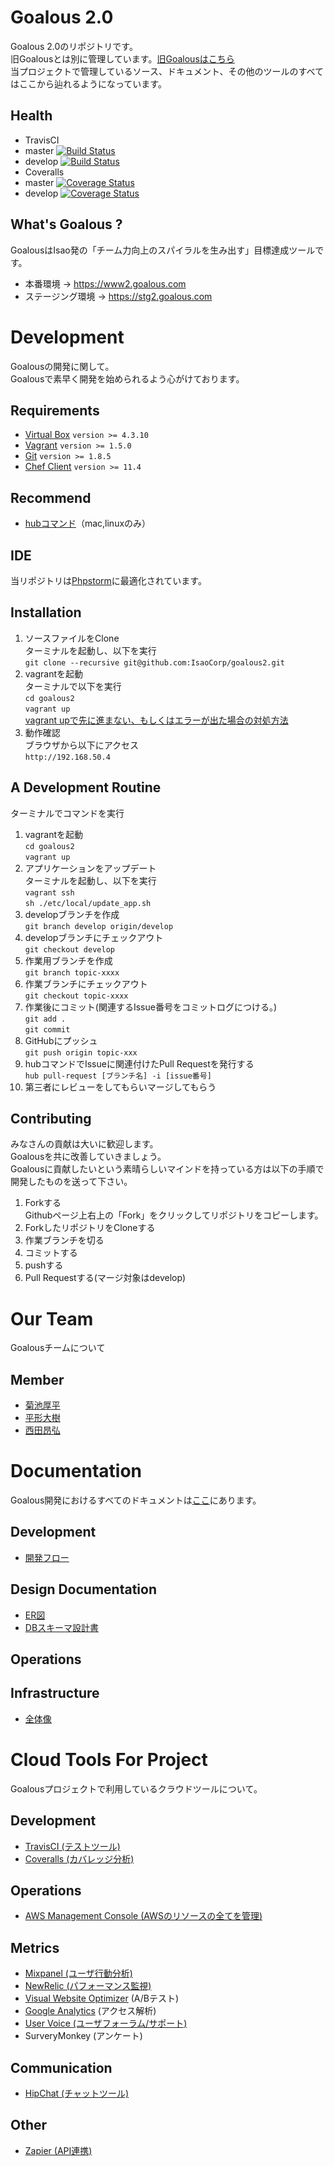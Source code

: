 # Goalous 2.0
Goalous 2.0のリポジトリです。  
旧Goalousとは別に管理しています。[旧Goalousはこちら](https://github.com/IsaoCorp/goalous)  
当プロジェクトで管理しているソース、ドキュメント、その他のツールのすべてはここから辿れるようになっています。  
## Health
- TravisCI
 - master [![Build Status](https://magnum.travis-ci.com/IsaoCorp/goalous2.svg?token=33yEbgmrzpwqFzcbu6xi&branch=master)](https://magnum.travis-ci.com/IsaoCorp/goalous2)
 - develop [![Build Status](https://magnum.travis-ci.com/IsaoCorp/goalous2.svg?token=33yEbgmrzpwqFzcbu6xi&branch=develop)](https://magnum.travis-ci.com/IsaoCorp/goalous2)
- Coveralls
 - master [![Coverage Status](https://coveralls.io/repos/IsaoCorp/goalous2/badge.png?branch=master)](https://coveralls.io/r/IsaoCorp/goalous2?branch=master)
 - develop [![Coverage Status](https://coveralls.io/repos/IsaoCorp/goalous2/badge.png?branch=develop)](https://coveralls.io/r/IsaoCorp/goalous2?branch=develop)

## What's Goalous ?
GoalousはIsao発の「チーム力向上のスパイラルを生み出す」目標達成ツールです。

- 本番環境 -> https://www2.goalous.com
- ステージング環境 -> https://stg2.goalous.com

# Development
Goalousの開発に関して。  
Goalousで素早く開発を始められるよう心がけております。
## Requirements
- [Virtual Box](https://www.virtualbox.org/wiki/Downloads) `version >= 4.3.10`
- [Vagrant](http://www.vagrantup.com/downloads.html) `version >= 1.5.0`
- [Git](http://git-scm.com/downloads) `version >= 1.8.5`
- [Chef Client](http://www.getchef.com/chef/install/) `version >= 11.4`

## Recommend
- [hubコマンド](http://qiita.com/yaotti/items/a4a7f3f9a38d7d3415e3)（mac,linuxのみ）

## IDE
当リポジトリは[Phpstorm](http://www.jetbrains.com/phpstorm/)に最適化されています。

## Installation
1. ソースファイルをClone  
ターミナルを起動し、以下を実行  
`git clone --recursive git@github.com:IsaoCorp/goalous2.git`  
1. vagrantを起動  
ターミナルで以下を実行  
`cd goalous2`  
`vagrant up`  
[vagrant upで先に進まない、もしくはエラーが出た場合の対処方法](https://docs.google.com/a/isao.co.jp/document/d/1IeZfGQPrJtNO_piMxvcsV5KS8ZX1iq0Mv93kpgIioA4/edit?usp=sharing)   
1. 動作確認  
ブラウザから以下にアクセス  
`http://192.168.50.4`

## A Development Routine
ターミナルでコマンドを実行  

1. vagrantを起動  
`cd goalous2`  
`vagrant up`  
1. アプリケーションをアップデート   
ターミナルを起動し、以下を実行   
`vagrant ssh`   
`sh ./etc/local/update_app.sh`   
1. developブランチを作成   
`git branch develop origin/develop`   
1. developブランチにチェックアウト   
`git checkout develop`   
1. 作業用ブランチを作成   
`git branch topic-xxxx`   
1. 作業ブランチにチェックアウト   
`git checkout topic-xxxx`   
1. 作業後にコミット(関連するIssue番号をコミットログにつける。)   
`git add .`   
`git commit`   
1. GitHubにプッシュ   
`git push origin topic-xxx`   
1. hubコマンドでIssueに関連付けたPull Requestを発行する   
`hub pull-request [ブランチ名] -i [issue番号]`   
1. 第三者にレビューをしてもらいマージしてもらう   

## Contributing
みなさんの貢献は大いに歓迎します。  
Goalousを共に改善していきましょう。  
Goalousに貢献したいという素晴らしいマインドを持っている方は以下の手順で開発したものを送って下さい。

1. Forkする  
Githubページ上右上の「Fork」をクリックしてリポジトリをコピーします。
1. ForkしたリポジトリをCloneする  
1. 作業ブランチを切る  
1. コミットする
1. pushする
1. Pull Requestする(マージ対象はdevelop)

# Our Team
Goalousチームについて
## Member
- [菊池厚平](https://github.com/Ko-hei)
- [平形大樹](https://github.com/bigplants)
- [西田昂弘](https://github.com/nishiii)

# Documentation
Goalous開発におけるすべてのドキュメントは[ここ](https://drive.google.com/a/isao.co.jp/#folders/0B6mjvNcPiJ6PLXBlTUJsZWphMG8)にあります。

## Development
- [開発フロー](https://www.lucidchart.com/documents/edit/ae4a8af6-88c8-41fe-a67b-e121f973026b)

## Design Documentation
- [ER図](https://www.lucidchart.com/documents/edit/4f5b2ed4-5153-79ec-ba7f-70600a004117/0)
- [DBスキーマ設計書](https://docs.google.com/a/isao.co.jp/spreadsheets/d/156jnN_MQ9FRyVGRgTKtQd0GiAQ1frN_7JoVF6TqmDRg/edit?usp=sharing)

## Operations
## Infrastructure
- [全体像](https://www.lucidchart.com/documents/edit/4b328b80-5327-fa30-8c2f-0aab0a00da8d)

# Cloud Tools For Project
Goalousプロジェクトで利用しているクラウドツールについて。
## Development
- [TravisCI (テストツール)](https://magnum.travis-ci.com/IsaoCorp/goalous2)
- [Coveralls (カバレッジ分析)](https://coveralls.io/r/IsaoCorp/goalous2)

## Operations
- [AWS Management Console (AWSのリソースの全てを管理)](https://console.aws.amazon.com/console/home?#)

## Metrics
- [Mixpanel (ユーザ行動分析)](https://mixpanel.com/report/388879/events/#events)
- [NewRelic (パフォーマンス監視)](https://rpm.newrelic.com/accounts/652568/applications/3337537)
- [Visual Website Optimizer](http://v2.visualwebsiteoptimizer.com/) (A/Bテスト)
- [Google Analytics](https://www.google.com/analytics/web/?hl=ja&pli=1#report/visitors-overview/a37579734w69803133p83571333/) (アクセス解析)
- [User Voice (ユーザフォーラム/サポート)](http://app.uservoice.com/signin)
- SurveryMonkey (アンケート)

## Communication
- [HipChat (チャットツール)](https://isao.hipchat.com/chat)

## Other
- [Zapier (API連携)](https://zapier.com/app/dashboard)
